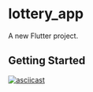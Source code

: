 # lottery_app

A new Flutter project.

## Getting Started

[![asciicast](https://youtube.com/shorts/iwWEIiNRvTk)](https://youtube.com/shorts/iwWEIiNRvTk)

